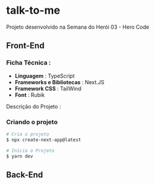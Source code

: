 # talk-to-me
Projeto desenvolvido na Semana do Herói 03 - Hero Code 

## Front-End

### Ficha Técnica : 

* **Linguagem** : TypeScript
* **Frameworks e Bibliotecas** : Next.JS
* **Framework CSS** : TailWind
* **Font** : Rubik


Descrição do Projeto : 

### Criando o projeto 
```bash
# Cria o projeto
$ npx create-next-app@latest

# Inicia o Projeto
$ yarn dev
```




## Back-End



